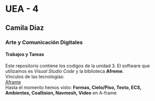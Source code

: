# UEA - 4
## Camila Díaz
### Arte y Comunicación Digitales 
#### Trabajos y Tareas
Este repositorio contiene los codigos de la unidad 3. El software que utilizamos es *Visual Studio Code* y la biblioteca **Afreme**.  
Vínculos de las tecnologías:  
[Aframe](https://aframe.io/)  
Hasta el momento hemos visto: **Formas, Cielo/Piso, Texto, ECS, Ambientes, Coallision, Navmesh, Video** en A-frame 
